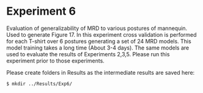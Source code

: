 # Experiment 6

Evaluation of generalizability of MRD to various postures of mannequin. Used to generate Figure 17. In this experiment cross validation is performed for each T-shirt over 6 postures generating a set of 24 MRD models. This model training takes a long time (About 3-4 days). The same models are used to evaluate the results of Experiments 2,3,5. Please run this experiment prior to those experiments.

Please create folders in Results as the intermediate results are saved here:
```
$ mkdir ../Results/Exp6/
```
